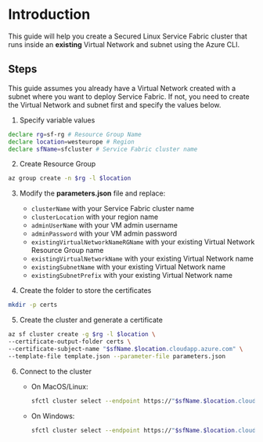 # Introduction

This guide will help you create a Secured Linux Service Fabric cluster that runs inside an **existing** Virtual Network and subnet using the Azure CLI.

## Steps

This guide assumes you already have a Virtual Network created with a subnet where you want to deploy Service Fabric. If not, you need to create the Virtual Network and subnet first and specify the values below.

1. Specify variable values

```sh
declare rg=sf-rg # Resource Group Name
declare location=westeurope # Region
declare sfName=sfcluster # Service Fabric cluster name
```

2. Create Resource Group

```sh
az group create -n $rg -l $location
```

3. Modify the **parameters.json** file and replace:

    * ``clusterName`` with your Service Fabric cluster name
    * ``clusterLocation`` with your region name
    * ``adminUserName`` with your VM admin username
    * ``adminPassword`` with your VM admin password
    * ``existingVirtualNetworkNameRGName`` with your existing Virtual Network Resource Group name
    * ``existingVirtualNetworkName`` with your existing Virtual Network name
    * ``existingSubnetName`` with your existing Virtual Network name
    * ``existingSubnetPrefix`` with your existing Virtual Network name

4. Create the folder to store the certificates

```sh
mkdir -p certs
```

5. Create the cluster and generate a certificate

```sh
az sf cluster create -g $rg -l $location \
--certificate-output-folder certs \
--certificate-subject-name "$sfName.$location.cloudapp.azure.com" \
--template-file template.json --parameter-file parameters.json
```

6. Connect to the cluster

    * On MacOS/Linux:
        ```sh
        sfctl cluster select --endpoint https://"$sfName.$location.cloudapp.azure.com":19080 --pem /path/to/certificate.pem --no-verify
        ```
    
    * On Windows:
        ```sh
        sfctl cluster select --endpoint https://"$sfName.$location.cloudapp.azure.com":19080 --cert /path/to/certificate.pfx --no-verify
        ```